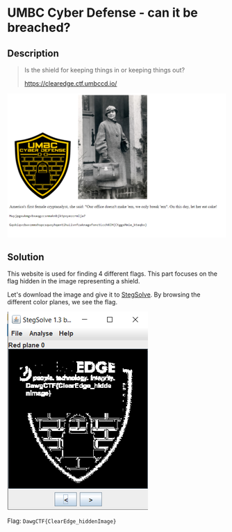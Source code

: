 # UMBC Cyber Defense - can it be breached?

## Description

> Is the shield for keeping things in or keeping things out?
> 
> https://clearedge.ctf.umbccd.io/

![main_page](../images/umbc_website.png)

## Solution

This website is used for finding 4 different flags. This part focuses on the flag hidden in the image representing a shield.

Let's download the image and give it to [StegSolve](https://github.com/zardus/ctf-tools/blob/master/stegsolve/install). By browsing the different color planes, we see the flag.

![red_plane0](../images/umbc_flag.png)

Flag: `DawgCTF{ClearEdge_hiddenImage}`